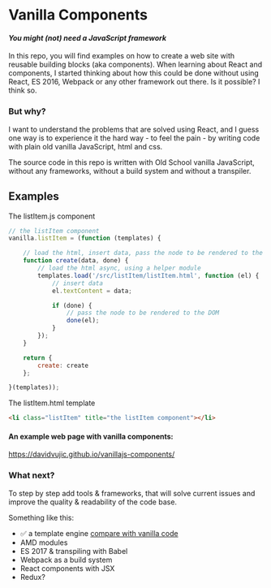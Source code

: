 Vanilla Components
==
#### _You might (not) need a JavaScript framework_ ####
In this repo, you will find examples on how to create a web site with reusable building blocks (aka components). When learning about React and components, I started thinking about how this could be done without using React, ES 2016, Webpack or any other framework out there. Is it possible? I think so.

### But why? ###
I want to understand the problems that are solved using React, and I guess one way is to experience it the hard way - to feel the pain - by writing code with plain old vanilla JavaScript, html and css.

The source code in this repo is written with Old School vanilla JavaScript, without any frameworks, without a build system and without a transpiler.

## Examples ##
The listItem.js component
````javascript
// the listItem component
vanilla.listItem = (function (templates) {

    // load the html, insert data, pass the node to be rendered to the DOM
    function create(data, done) {
        // load the html async, using a helper module
        templates.load('/src/listItem/listItem.html', function (el) {
            // insert data
            el.textContent = data;

            if (done) {
                // pass the node to be rendered to the DOM
                done(el);
            }
        });
    }

    return {
        create: create
    };

}(templates));

````

The listItem.html template
````html
<li class="listItem" title="the listItem component"></li>
````

#### An example web page with vanilla components: ####
https://davidvujic.github.io/vanillajs-components/

### What next? ###
To step by step add tools & frameworks, that will solve current issues and improve the quality & readability of the code base.

Something like this:
* :white_check_mark: a template engine [compare with vanilla code](https://github.com/DavidVujic/vanillajs-components/compare/with-template-engine)
* AMD modules
* ES 2017 & transpiling with Babel
* Webpack as a build system
* React components with JSX
* Redux?
